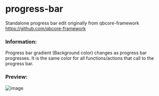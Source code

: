 # progress-bar
Standalone progress bar edit
originally from qbcore-framework https://github.com/qbcore-framework

### Information:
Progress bar gradient (Background color) changes as progress bar progresses. It is the same color for all functions/actions that call to the progress bar.

### Preview:
![image](https://github.com/Summaw/progress-bar/assets/98126132/8b9be186-da36-41fc-ba71-8655d2290e40)

